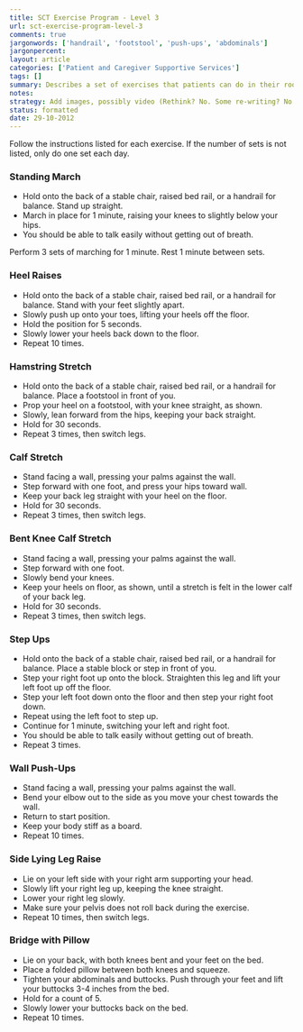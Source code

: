 ```yaml
---
title: SCT Exercise Program - Level 3
url: sct-exercise-program-level-3
comments: true
jargonwords: ['handrail', 'footstool', 'push-ups', 'abdominals']
jargonpercent:
layout: article
categories: ['Patient and Caregiver Supportive Services']
tags: []
summary: Describes a set of exercises that patients can do in their room or home.
notes:
strategy: Add images, possibly video (Rethink? No. Some re-writing? No. Graphics or diagrams? No. Photography? No. Podcast or audio? No. Video? No)
status: formatted
date: 29-10-2012
---
```


Follow the instructions listed for each exercise. If the number of sets is not listed, only do one set each day.

### Standing March

* Hold onto the back of a stable chair, raised bed rail, or a handrail for balance. Stand up straight.
* March in place for 1 minute, raising your knees to slightly below your hips. 
* You should be able to talk easily without getting out of breath. 

Perform 3 sets of marching for 1 minute. Rest 1 minute between sets.

### Heel Raises

* Hold onto the back of a stable chair, raised bed rail, or a handrail for balance. Stand with your feet slightly apart.
* Slowly push up onto your toes, lifting your heels off the floor.
* Hold the position for 5 seconds.
* Slowly lower your heels back down to the floor.
* Repeat 10 times.

### Hamstring Stretch

* Hold onto the back of a stable chair, raised bed rail, or a handrail for balance. Place a footstool in front of you.
* Prop your heel on a footstool, with your knee straight, as shown. 
* Slowly, lean forward from the hips, keeping your back straight. 
* Hold for 30 seconds.
* Repeat 3 times, then switch legs.

### Calf Stretch

* Stand facing a wall, pressing your palms against the wall. 
* Step forward with one foot, and press your hips toward wall. 
* Keep your back leg straight with your heel on the floor.
* Hold for 30 seconds.
* Repeat 3 times, then switch legs.

### Bent Knee Calf Stretch

* Stand facing a wall, pressing your palms against the wall. 
* Step forward with one foot.
* Slowly bend your knees.
* Keep your heels on floor, as shown, until a stretch is felt in the lower calf of your back leg. 
* Hold for 30 seconds.
* Repeat 3 times, then switch legs.

### Step Ups 

* Hold onto the back of a stable chair, raised bed rail, or a handrail for balance. Place a stable block or step in front of you.
* Step your right foot up onto the block. Straighten this leg and lift your left foot up off the floor.
* Step your left foot down onto the floor and then step your right foot down.
* Repeat using the left foot to step up.
* Continue for 1 minute, switching your left and right foot.
* You should be able to talk easily without getting out of breath. 
* Repeat 3 times.

### Wall Push-Ups

* Stand facing a wall, pressing your palms against the wall. 
* Bend your elbow out to the side as you move your chest towards the wall. 
* Return to start position.
* Keep your body stiff as a board.
* Repeat 10 times.

### Side Lying Leg Raise

* Lie on your left side with your right arm supporting your head.
* Slowly lift your right leg up, keeping the knee straight. 
* Lower your right leg slowly. 
* Make sure your pelvis does not roll back during the exercise.
* Repeat 10 times, then switch legs.

### Bridge with Pillow

* Lie on your back, with both knees bent and your feet on the bed.
* Place a folded pillow between both knees and squeeze. 
* Tighten your abdominals and buttocks. Push through your feet and lift your buttocks 3-4 inches from the bed.
* Hold for a count of 5.
* Slowly lower your buttocks back on the bed.
* Repeat 10 times.